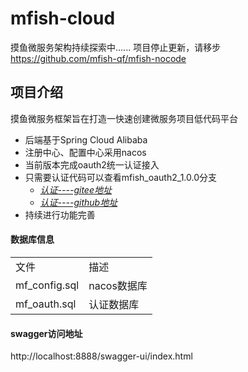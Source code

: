 # mfish-cloud
摸鱼微服务架构持续探索中......
项目停止更新，请移步 https://github.com/mfish-qf/mfish-nocode
## 项目介绍
摸鱼微服务框架旨在打造一快速创建微服务项目低代码平台

* 后端基于Spring Cloud Alibaba
* 注册中心、配置中心采用nacos
* 当前版本完成oauth2统一认证接入
* 只需要认证代码可以查看mfish_oauth2_1.0.0分支
   * *[认证----gitee地址](https://gitee.com/qiufeng9862/mfish-cloud/tree/mfish_oauth2_1.0.0/)*
   * *[认证----github地址](https://github.com/qiufeng9862/mfish-cloud/tree/mfish_oauth2_1.0.0)*
* 持续进行功能完善


#### 数据库信息
<table>
    <tr>
        <td>文件</td>
        <td>描述</td>
    </tr>
    <tr>
        <td>mf_config.sql</td>
        <td>nacos数据库</td>
    </tr>
    <tr>
        <td>mf_oauth.sql</td>
        <td>认证数据库</td>
    </tr>
</table>

#### swagger访问地址
http://localhost:8888/swagger-ui/index.html

